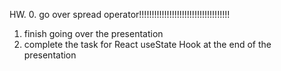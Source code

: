 HW.
0. go over spread operator!!!!!!!!!!!!!!!!!!!!!!!!!!!!!!!!!!!!
1. finish going over the presentation
2. complete the task for React useState Hook at the end of the presentation